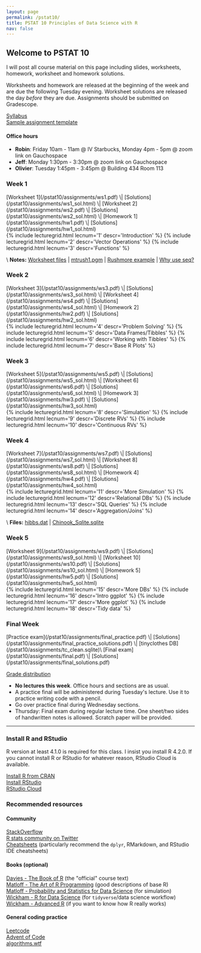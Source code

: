 ```yaml
---
layout: page
permalink: /pstat10/
title: PSTAT 10 Principles of Data Science with R 
nav: false 
---
```


## Welcome to PSTAT 10

I will post all course material on this page including slides, worksheets, homework, 
worksheet and homework solutions.

Worksheets and homework are released at the beginning of the week and are due the following Tuesday evening.
Worksheet solutions are released the day *before* they are due.
Assignments should be submitted on Gradescope.

[Syllabus](/pstat10/syllabus.pdf)\
[Sample assignment template](/pstat10/assignment_template.Rmd)

#### Office hours
- **Robin**: Friday 10am - 11am @ IV Starbucks, Monday 4pm - 5pm @ zoom link on Gauchospace
- **Jeff**: Monday 1:30pm - 3:30pm @ zoom link on Gauchospace
- **Olivier**: Tuesday 1:45pm - 3:45pm @ Building 434 Room 113

<h3 class="week">Week 1</h3>
[Worksheet 1](/pstat10/assignments/ws1.pdf) \| [Solutions](/pstat10/assignments/ws1_sol.html) \|
[Worksheet 2](/pstat10/assignments/ws2.pdf) \| [Solutions](/pstat10/assignments/ws2_sol.html) \|
[Homework 1](/pstat10/assignments/hw1.pdf) \| [Solutions](/pstat10/assignments/hw1_sol.html)

<div class="grid">
  {% include lecturegrid.html lecnum='1' descr='Introduction' %}
  {% include lecturegrid.html lecnum='2' descr='Vector Operations' %}
  {% include lecturegrid.html lecnum='3' descr='Functions' %}
</div>

\\
**Notes:** [Worksheet files](/pstat10/assignments/week1_files.zip) \| [mtrush1.pgm](/pstat10/lectures/mtrush1.pgm) \| [Rushmore example](/pstat10/lectures/rushmore.html) \| [Why use seq?](/pstat10/lectures/why_use_seq.html)

<h3 class="week">Week 2</h3>
[Worksheet 3](/pstat10/assignments/ws3.pdf) \| [Solutions](/pstat10/assignments/ws3_sol.html) \|
[Worksheet 4](/pstat10/assignments/ws4.pdf) \| [Solutions](/pstat10/assignments/ws4_sol.html) \|
[Homework 2](/pstat10/assignments/hw2.pdf) \| [Solutions](/pstat10/assignments/hw2_sol.html)
<div class="grid">
  {% include lecturegrid.html lecnum='4' descr='Problem Solving' %}
  {% include lecturegrid.html lecnum='5' descr='Data Frames/Tibbles' %}
  {% include lecturegrid.html lecnum='6' descr='Working with Tibbles' %}
  {% include lecturegrid.html lecnum='7' descr='Base R Plots' %}
</div>

<h3 class="week">Week 3</h3>
[Worksheet 5](/pstat10/assignments/ws5.pdf) \| [Solutions](/pstat10/assignments/ws5_sol.html) \|
[Worksheet 6](/pstat10/assignments/ws6.pdf) \| [Solutions](/pstat10/assignments/ws6_sol.html) \|
[Homework 3](/pstat10/assignments/hw3.pdf) \| [Solutions](/pstat10/assignments/hw3_sol.html)
<div class="grid">
  {% include lecturegrid.html lecnum='8' descr='Simulation' %}
  {% include lecturegrid.html lecnum='9' descr='Discrete RVs' %}
  {% include lecturegrid.html lecnum='10' descr='Continuous RVs' %}
</div>

<h3 class="week">Week 4</h3>
[Worksheet 7](/pstat10/assignments/ws7.pdf) \| [Solutions](/pstat10/assignments/ws7_sol.html) \|
[Worksheet 8](/pstat10/assignments/ws8.pdf) \| [Solutions](/pstat10/assignments/ws8_sol.html) \|
[Homework 4](/pstat10/assignments/hw4.pdf) \| [Solutions](/pstat10/assignments/hw4_sol.html)
<div class="grid">
  {% include lecturegrid.html lecnum='11' descr='More Simulation' %}
  {% include lecturegrid.html lecnum='12' descr='Relational DBs' %}
  {% include lecturegrid.html lecnum='13' descr='SQL Queries' %}
  {% include lecturegrid.html lecnum='14' descr='Aggregation/Joins' %}
</div>

\\
**Files:** [hibbs.dat](/pstat10/lectures/Lec11_files/hibbs.dat) \| [Chinook_Sqlite.sqlite](/pstat10/lectures/Chinook_Sqlite.sqlite)

<h3 class="week">Week 5</h3>
[Worksheet 9](/pstat10/assignments/ws9.pdf) \| [Solutions](/pstat10/assignments/ws9_sol.html) \|
[Worksheet 10](/pstat10/assignments/ws10.pdf) \| [Solutions](/pstat10/assignments/ws10_sol.html) \|
[Homework 5](/pstat10/assignments/hw5.pdf) \| [Solutions](/pstat10/assignments/hw5_sol.html)
<div class="grid">
  {% include lecturegrid.html lecnum='15' descr='More DBs' %}
  {% include lecturegrid.html lecnum='16' descr='Intro ggplot' %}
  {% include lecturegrid.html lecnum='17' descr='More ggplot' %}
  {% include lecturegrid.html lecnum='18' descr='Tidy data' %}
</div>

<h3 class="week">Final Week</h3>
[Practice exam](/pstat10/assignments/final_practice.pdf) \| [Solutions](/pstat10/assignments/final_practice_solutions.pdf) \| [tinyclothes DB](/pstat10/assignments/tc_clean.sqlite)\
[Final exam](/pstat10/assignments/final.pdf) \| [Solutions](/pstat10/assignments/final_solutions.pdf)

[Grade distribution](/pstat10/assignments/grades.html)

- **No lectures this week**. Office hours and sections are as usual.
- A practice final will be administered during Tuesday's lecture. Use it to practice writing code with a pencil.
- Go over practice final during Wednesday sections.
- Thursday: Final exam during regular lecture time. One sheet/two sides of handwritten notes is allowed. Scratch paper will be provided.


***

### **Install R and RStudio**
R version at least 4.1.0 is required for this class. I insist you install R 4.2.0.
If you cannot install R or RStudio for whatever reason, RStudio Cloud is available.

[Install R from CRAN](https://cran.r-project.org/)\
[Install RStudio](https://www.rstudio.com/products/rstudio/download/#download)\
[RStudio Cloud](https://rstudio.cloud/)

### **Recommended resources**
#### Community
[StackOverflow](https://stackoverflow.com/)\
[R stats community on Twitter](https://twitter.com/hashtag/rstats)\
[Cheatsheets](https://www.rstudio.com/resources/cheatsheets/) (particularly recommend the `dplyr`, RMarkdown, and RStudio IDE cheatsheets)

#### Books (optional)
[Davies - The Book of R](https://nostarch.com/bookofr) (the "official" course text)\
[Matloff - The Art of R Programming](https://nostarch.com/artofr.htm) (good descriptions of base R)\
[Matloff - Probability and Statistics for Data Science](https://www.routledge.com/Probability-and-Statistics-for-Data-Science-Math--R--Data/Matloff/p/book/9781138393295) (for simulation)\
[Wickham - R for Data Science](https://r4ds.had.co.nz/index.html) (for `tidyverse`/data science workflow)\
[Wickham - Advanced R](https://adv-r.hadley.nz/) (if you want to know how R really works)

#### General coding practice
[Leetcode](https://leetcode.com/)\
[Advent of Code](https://adventofcode.com/)\
[algorithms.wtf](http://algorithms.wtf/)